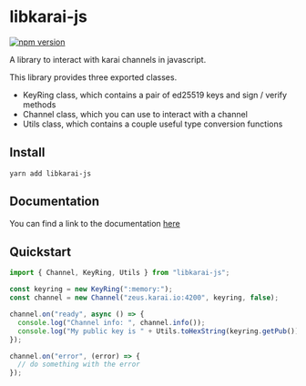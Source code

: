 # libkarai-js

[![npm version](https://badge.fury.io/js/libkarai-js.svg)](https://badge.fury.io/js/libkarai-js)

A library to interact with karai channels in javascript.

This library provides three exported classes.

- KeyRing class, which contains a pair of ed25519 keys and sign / verify methods
- Channel class, which you can use to interact with a channel
- Utils class, which contains a couple useful type conversion functions

## Install

```
yarn add libkarai-js
```

## Documentation

You can find a link to the documentation [here](https://karai.io/libkarai-js/)

## Quickstart

```ts
import { Channel, KeyRing, Utils } from "libkarai-js";

const keyring = new KeyRing(":memory:");
const channel = new Channel("zeus.karai.io:4200", keyring, false);

channel.on("ready", async () => {
  console.log("Channel info: ", channel.info());
  console.log("My public key is " + Utils.toHexString(keyring.getPub()));
});

channel.on("error", (error) => {
  // do something with the error
});
```

